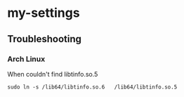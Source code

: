# my-settings

## Troubleshooting

### Arch Linux

When couldn't find libtinfo.so.5

```
sudo ln -s /lib64/libtinfo.so.6   /lib64/libtinfo.so.5
```
